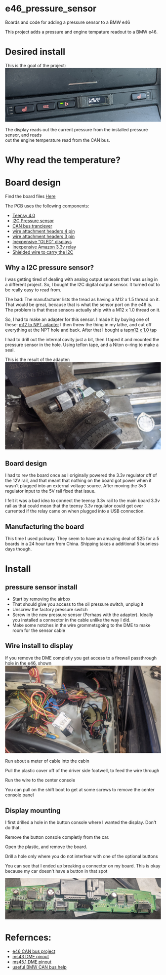 # e46_pressure_sensor
Boards and code for adding a pressure sensor to a BMW e46

This project adds a pressure and engine tempature readout to a BMW e46. 

# Desired install
This is the goal of the project:
![Final Install](images/final_install.png)

The display reads out the current pressure from the installed pressure sensor, and reads \
out the engine temperature read from the CAN bus.

# Why read the temperature? 

# Board design
Find the board files [Here](board/i2c-pressure-sensor-driver)

The PCB uses the following components:
- [Teensy 4.0](https://www.pjrc.com/store/teensy40.html)
- [I2C Pressure sensor](https://www.newark.com/amphenol-advanced-sensors/npi-19m-200g2/pressure-sensor-200psi-gauge-i2c/dp/70AJ5206)
- [CAN bus tranciever](https://www.mouser.com/ProductDetail/579-MCP2562FD-E-SN)
- [wire attachment headers 4 pin](https://www.mouser.com/ProductDetail/571-1546215-4)
- [wire attachment headers 3 pin](https://www.mouser.com/ProductDetail/TE-Connectivity/282834-3?qs=A%252Bip%252BNCYi6M69kAjqV38yA%3D%3D)
- [Inexpensive "OLED" displays](https://www.amazon.com/gp/product/B08ZY4YBHL)
- [Inexpensive Amazon 3.3v relay](https://www.amazon.com/gp/product/B09P1DS8RN)
- [Shielded wire to carry the I2C](https://www.mouser.com/ProductDetail/602-M4473-100-09)

## Why a I2C pressure sensor? 

I was getting tired of dealing with analog output sensors that I was using in a different project.
So, I bought the I2C digital output sensor. It turned out to be really easy to read from.

The bad: The manufacturer lists the tread as having a M12 x 1.5 thread on it. That would be great, because that is what the sensor port on the e46 is. The problem is that these sensors actually ship with a M12 x 1.0 thread on it. 

So, I had to make an adapter for this sensor. I made it by buying one of these: [m12 to NPT adapter](https://www.amazon.com/gp/product/B08DG6YQM1)
I then threw the thing in my lathe, and cut off everything at the NPT hole and back. 
After that I bought a tap[m12 x 1.0 tap](https://www.amazon.com/gp/product/B07Z1WJ6XR)

I had to drill out the internal cavity just a bit, then I taped it and mounted the pressure sensor in the hole. Using teflon tape, and a Niton o-ring to make a seal. 

This is the result of the adapter:
![Adapter](images/m12-1_0-to-m12-1_5-adapter.jpg)

## Board design

I had to rev the board once as I originally powered the 3.3v regulator off of the 12V rail, and that meant that nothing on the board got power when it wasn't plugged into an external voltage source. After moving the 3v3 regulator input to the 5V rail fixed that issue. 

I felt it was a bad idea to connect the teensy 3.3v rail to the main board 3.3v rail as that could mean that the teensy 3.3v regulator could get over currented if the relay came on when plugged into a USB connection. 

## Manufacturing the board

This time I used pcbway. They seem to have an amazing deal of $25 for a 5 boards in a 24 hour turn from China. Shipping takes a additional 5 busniess days though.

# Install

## pressure sensor install

- Start by removing the airbox
- That should give you access to the oil pressure switch, unplug it
- Unscrew the factory pressure switch
- Screw in the new pressure sensor (Perhaps with the adapter). Ideally you installed a connector in the cable unlike the way I did.
- Make some notches in the wire grommetsgoing to the DME to make room for the sensor cable

## Wire install to display

If you remove the DME completly you get access to a firewall passthrough hole in the e46, shown
![Here](images/e46_firewall_hole.jpg)

Run about a meter of cable into the cabin

Pull the plastic cover off of the driver side footwell, to feed the wire through

Run the wire to the center console

You can pull on the shift boot to get at some screws to remove the center console panel

## Display mounting

I first drilled a hole in the button console where I wanted the display. Don't do that. 

Remove the button console completly from the car. 

Open the plastic, and remove the board.

Drill a hole only where you do not interfear with one of the optional buttons

You can see that I ended up breaking a connector on my board. This is okay because my car doesn't have a button in that spot

![damaged PCB](images/button_pcb_extracted.png)

# Refernces:
- [e46 CAN bus project](https://www.bimmerforums.com/forum/showthread.php?1887229-E46-Can-bus-project)
- [ms43 DME pinout](https://www.adamomotorsport.pl/pinout-m54)
- [ms45.1 DME pinout](https://www.ms4x.net/index.php?title=Siemens_MS45_Pinout)
- [useful BMW CAN bus help](https://wiki.autosportlabs.com/BMW_E46_CAN)

